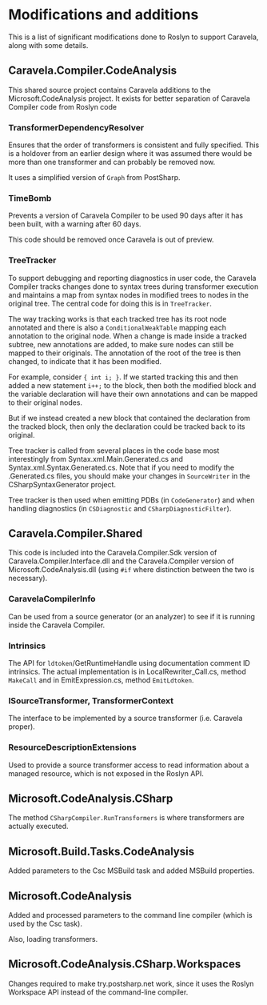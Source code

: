# Modifications and additions

This is a list of significant modifications done to Roslyn to support Caravela, along with some details.

## Caravela.Compiler.CodeAnalysis

This shared source project contains Caravela additions to the Microsoft.CodeAnalysis project. It exists for better separation of Caravela Compiler code from Roslyn code

### TransformerDependencyResolver

Ensures that the order of transformers is consistent and fully specified. This is a holdover from an earlier design where it was assumed there would be more than one transformer and can probably be removed now.

It uses a simplified version of `Graph` from PostSharp.

### TimeBomb

Prevents a version of Caravela Compiler to be used 90 days after it has been built, with a warning after 60 days.

This code should be removed once Caravela is out of preview.

### TreeTracker

To support debugging and reporting diagnostics in user code, the Caravela Compiler tracks changes done to syntax trees during transformer execution and maintains a map from syntax nodes in modified trees to nodes in the original tree. The central code for doing this is in `TreeTracker`.

The way tracking works is that each tracked tree has its root node annotated and there is also a `ConditionalWeakTable` mapping each annotation to the original node. When a change is made inside a tracked subtree, new annotations are added, to make sure nodes can still be mapped to their originals. The annotation of the root of the tree is then changed, to indicate that it has been modified.

For example, consider `{ int i; }`. If we started tracking this and then added a new statement `i++;` to the block, then both the modified block and the variable declaration will have their own annotations and can be mapped to their original nodes.

But if we instead created a new block that contained the declaration from the tracked block, then only the declaration could be tracked back to its original.

Tree tracker is called from several places in the code base most interestingly from Syntax.xml.Main.Generated.cs and Syntax.xml.Syntax.Generated.cs. 
Note that if you need to modify the .Generated.cs files, you should make your changes in `SourceWriter` in the CSharpSyntaxGenerator project.

Tree tracker is then used when emitting PDBs (in `CodeGenerator`) and when handling diagnostics (in `CSDiagnostic` and `CSharpDiagnosticFilter`).

## Caravela.Compiler.Shared

This code is included into the Caravela.Compiler.Sdk version of Caravela.Compiler.Interface.dll and the Caravela.Compiler version of Microsoft.CodeAnalysis.dll (using `#if` where distinction between the two is necessary).

### CaravelaCompilerInfo

Can be used from a source generator (or an analyzer) to see if it is running inside the Caravela Compiler.

### Intrinsics

The API for `ldtoken`/GetRuntimeHandle using documentation comment ID intrinsics. The actual implementation is in LocalRewriter_Call.cs, method `MakeCall` and in EmitExpression.cs, method `EmitLdtoken`.

### ISourceTransformer, TransformerContext

The interface to be implemented by a source transformer (i.e. Caravela proper).

### ResourceDescriptionExtensions

Used to provide a source transformer access to read information about a managed resource, which is not exposed in the Roslyn API.

## Microsoft.CodeAnalysis.CSharp

The method `CSharpCompiler.RunTransformers` is where transformers are actually executed.

## Microsoft.Build.Tasks.CodeAnalysis

Added parameters to the Csc MSBuild task and added MSBuild properties.

## Microsoft.CodeAnalysis

Added and processed parameters to the command line compiler (which is used by the Csc task).

Also, loading transformers.

## Microsoft.CodeAnalysis.CSharp.Workspaces

Changes required to make try.postsharp.net work, since it uses the Roslyn Workspace API instead of the command-line compiler.